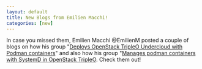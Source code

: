 ```yaml
---
layout: default
title: New Blogs from Emilien Macchi!
categories: [new]
---
```

 In case you missed them, Emilien Macchi @EmilienM posted a couple of blogs on how his group "[Deploys OpenStack TripleO Undercloud with Podman containers](http://my1.fr/blog/openstack-containerization-with-podman-part-1-undercloud/)" and also how his group "[Manages podman containers with SystemD in OpenStack TripleO](http://my1.fr/blog/openstack-containerization-with-podman-part-2-operations/).  Check them out!
